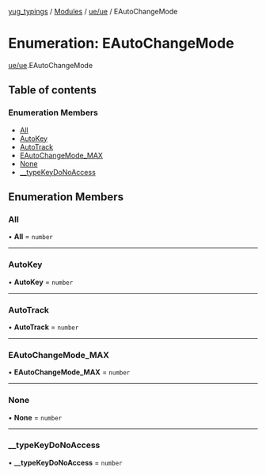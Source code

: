 [yug_typings](../README.md) / [Modules](../modules.md) / [ue/ue](../modules/ue_ue.md) / EAutoChangeMode

# Enumeration: EAutoChangeMode

[ue/ue](../modules/ue_ue.md).EAutoChangeMode

## Table of contents

### Enumeration Members

- [All](ue_ue.EAutoChangeMode.md#all)
- [AutoKey](ue_ue.EAutoChangeMode.md#autokey)
- [AutoTrack](ue_ue.EAutoChangeMode.md#autotrack)
- [EAutoChangeMode\_MAX](ue_ue.EAutoChangeMode.md#eautochangemode_max)
- [None](ue_ue.EAutoChangeMode.md#none)
- [\_\_typeKeyDoNoAccess](ue_ue.EAutoChangeMode.md#__typekeydonoaccess)

## Enumeration Members

### All

• **All** = `number`

___

### AutoKey

• **AutoKey** = `number`

___

### AutoTrack

• **AutoTrack** = `number`

___

### EAutoChangeMode\_MAX

• **EAutoChangeMode\_MAX** = `number`

___

### None

• **None** = `number`

___

### \_\_typeKeyDoNoAccess

• **\_\_typeKeyDoNoAccess** = `number`
